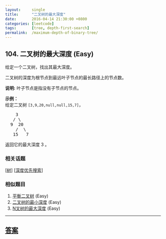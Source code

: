 ```yaml
---
layout:     single
title:      "二叉树的最大深度"
date:       2016-04-14 21:30:00 +0800
categories: [leetcode]
tags:       [tree, depth-first-search]
permalink:  /maximum-depth-of-binary-tree/
---
```


## 104. 二叉树的最大深度 (Easy)

<p>给定一个二叉树，找出其最大深度。</p>

<p>二叉树的深度为根节点到最远叶子节点的最长路径上的节点数。</p>

<p><strong>说明:</strong>&nbsp;叶子节点是指没有子节点的节点。</p>

<p><strong>示例：</strong><br>
给定二叉树 <code>[3,9,20,null,null,15,7]</code>，</p>

<pre>    3
   / \
  9  20
    /  \
   15   7</pre>

<p>返回它的最大深度&nbsp;3 。</p>

### 相关话题
  [[树](https://github.com/openset/leetcode/tree/master/tag/tree/README.md)]
  [[深度优先搜索](https://github.com/openset/leetcode/tree/master/tag/depth-first-search/README.md)]

### 相似题目
  1. [平衡二叉树](/balanced-binary-tree) (Easy)
  1. [二叉树的最小深度](/minimum-depth-of-binary-tree) (Easy)
  1. [N叉树的最大深度](/maximum-depth-of-n-ary-tree) (Easy)

---

## [答案](https://github.com/openset/leetcode/tree/master/problems/maximum-depth-of-binary-tree)

